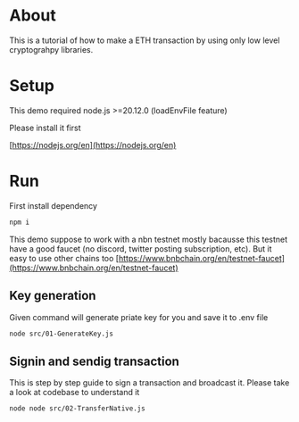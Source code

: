 # About

This is a tutorial of how to make a ETH transaction by using only low level cryptograhpy libraries.

# Setup

This demo required node.js >=20.12.0 (loadEnvFile feature)

Please install it first

[https://nodejs.org/en](https://nodejs.org/en)

# Run

First install dependency

```bash
npm i
```

This demo suppose to work with a nbn testnet mostly bacausse this testnet have a good faucet (no discord, twitter posting subscription, etc). But it easy to use other chains too
[https://www.bnbchain.org/en/testnet-faucet](https://www.bnbchain.org/en/testnet-faucet)

## Key generation

Given command will generate priate key for you and save it to .env file

```bash
node src/01-GenerateKey.js
```

## Signin and sendig transaction

This is step by step guide to sign a transaction and broadcast it. Please take a look at codebase to understand it

```bash
node node src/02-TransferNative.js
```
